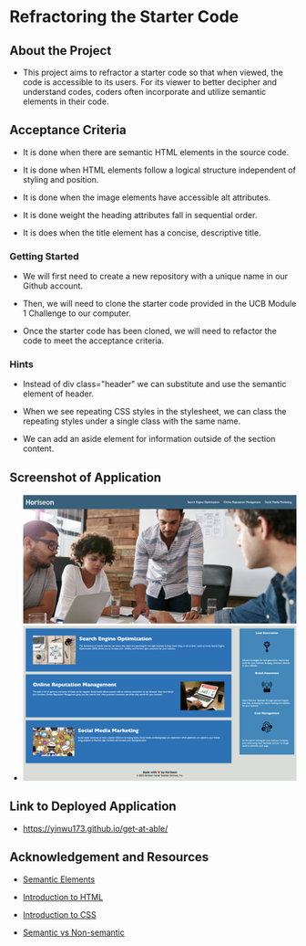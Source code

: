 # Refractoring the Starter Code

## About the Project

* This project aims to refractor a starter code so that when viewed, the code is accessible to its users. For its viewer to better decipher and understand codes, coders often incorporate and utilize semantic elements in their code.

## Acceptance Criteria

 * It is done when there are semantic HTML elements in the source code.

 * It is done when HTML elements follow a logical structure independent of styling and position.

 * It is done when the image elements have accessible alt attributes.

 * It is done weight the heading attributes fall in sequential order.

 * It is does when the title element has a concise, descriptive title.

### Getting Started

* We will first need to create a new repository with a unique name in our Github account.

* Then, we will need to clone the starter code provided in the UCB Module 1 Challenge to our computer.

* Once the starter code has been cloned, we will need to refactor the code to meet the acceptance criteria.

### Hints

* Instead of div class="header" we can substitute and use the semantic element of header.

* When we see repeating CSS styles in the stylesheet, we can class the repeating styles under a single class with the same name. 

* We can add an aside element for information outside of the section content.

## Screenshot of Application

* ![Screenshot](<Application Screenshot.png>)

## Link to Deployed Application 

* https://yinwu173.github.io/get-at-able/

## Acknowledgement and Resources

* [Semantic Elements](https://www.w3schools.com/html/html5_semantic_elements.asp)

* [Introduction to HTML](https://developer.mozilla.org/en-US/docs/Learn/HTML/Introduction_to_HTML/Getting_started)

* [Introduction to CSS](https://developer.mozilla.org/en-US/docs/Learn/CSS/First_steps/Getting_started)

* [Semantic vs Non-semantic](https://www.freecodecamp.org/news/semantic-html5-elements/)
